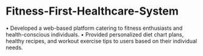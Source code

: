 # Fitness-First-Healthcare-System
•	Developed a web-based platform catering to fitness enthusiasts and health-conscious individuals. 
•	Provided personalized diet chart plans, healthy recipes, and workout exercise tips to users based on their individual needs.
